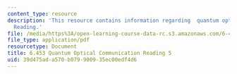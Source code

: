 ```yaml
---
content_type: resource
description: 'This resource contains information regarding  quantum optical communication:
  Reading.'
file: /media/https%3A/open-learning-course-data-rc.s3.amazonaws.com/6-453-quantum-optical-communication-fall-2016/39d475ada570b079900935ec00edf4d6_MIT6_453F16_Lect5_Notes.pdf
file_type: application/pdf
resourcetype: Document
title: 6.453 Quantum Optical Communication Reading 5
uid: 39d475ad-a570-b079-9009-35ec00edf4d6
---
```

